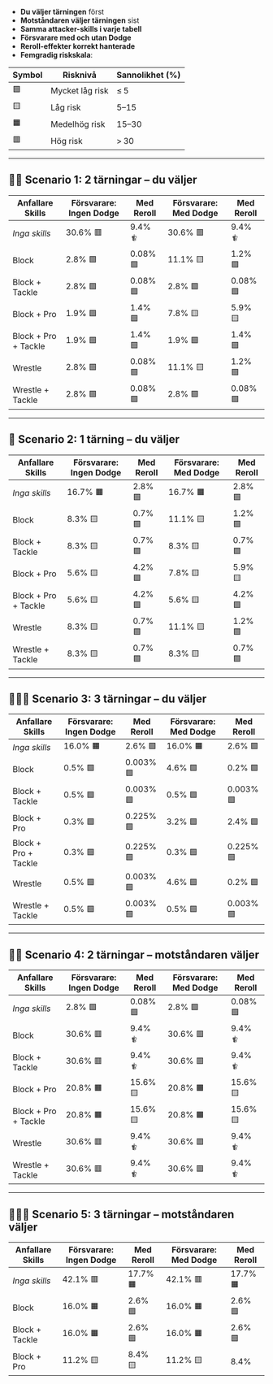 
- **Du väljer tärningen** först
- **Motståndaren väljer tärningen** sist
- **Samma attacker-skills i varje tabell**
- **Försvarare med och utan Dodge**
- **Reroll-effekter korrekt hanterade**
- **Femgradig riskskala**:

| Symbol | Risknivå            | Sannolikhet (%) |
|--------|---------------------|-----------------|
| 🟩     | Mycket låg risk     | ≤ 5             |
| 🟨     | Låg risk            | 5–15            |
| 🟧     | Medelhög risk       | 15–30           |
| 🟥     | Hög risk            | > 30            |

---

## 🎲🎲 Scenario 1: 2 tärningar – du väljer

| Anfallare Skills         | Försvarare: Ingen Dodge | Med Reroll | Försvarare: Med Dodge | Med Reroll |
|--------------------------|-------------------------|------------|------------------------|------------|
| *Inga skills*            | 30.6% 🟥                | 9.4% 🨀     | 30.6% 🟥               | 9.4% 🨀     |
| Block                    | 2.8% 🟩                 | 0.08% 🟩    | 11.1% 🟨               | 1.2% 🟩     |
| Block + Tackle           | 2.8% 🟩                 | 0.08% 🟩    | 2.8% 🟩                | 0.08% 🟩    |
| Block + Pro              | 1.9% 🟩                 | 1.4% 🟩     | 7.8% 🟨                | 5.9% 🟨     |
| Block + Pro + Tackle     | 1.9% 🟩                 | 1.4% 🟩     | 1.9% 🟩                | 1.4% 🟩     |
| Wrestle                  | 2.8% 🟩                 | 0.08% 🟩    | 11.1% 🟨               | 1.2% 🟩     |
| Wrestle + Tackle         | 2.8% 🟩                 | 0.08% 🟩    | 2.8% 🟩                | 0.08% 🟩    |

---

## 🎲 Scenario 2: 1 tärning – du väljer

| Anfallare Skills         | Försvarare: Ingen Dodge | Med Reroll | Försvarare: Med Dodge | Med Reroll |
|--------------------------|-------------------------|------------|------------------------|------------|
| *Inga skills*            | 16.7% 🟧                | 2.8% 🟩     | 16.7% 🟧               | 2.8% 🟩     |
| Block                    | 8.3% 🟨                 | 0.7% 🟩     | 11.1% 🟨               | 1.2% 🟩     |
| Block + Tackle           | 8.3% 🟨                 | 0.7% 🟩     | 8.3% 🟨                | 0.7% 🟩     |
| Block + Pro              | 5.6% 🟨                 | 4.2% 🟩     | 7.8% 🟨                | 5.9% 🟨     |
| Block + Pro + Tackle     | 5.6% 🟨                 | 4.2% 🟩     | 5.6% 🟨                | 4.2% 🟩     |
| Wrestle                  | 8.3% 🟨                 | 0.7% 🟩     | 11.1% 🟨               | 1.2% 🟩     |
| Wrestle + Tackle         | 8.3% 🟨                 | 0.7% 🟩     | 8.3% 🟨                | 0.7% 🟩     |

---

## 🎲🎲🎲 Scenario 3: 3 tärningar – du väljer

| Anfallare Skills         | Försvarare: Ingen Dodge | Med Reroll | Försvarare: Med Dodge | Med Reroll |
|--------------------------|-------------------------|------------|------------------------|------------|
| *Inga skills*            | 16.0% 🟧                | 2.6% 🟩     | 16.0% 🟧               | 2.6% 🟩     |
| Block                    | 0.5% 🟩                 | 0.003% 🟩   | 4.6% 🟩                | 0.2% 🟩     |
| Block + Tackle           | 0.5% 🟩                 | 0.003% 🟩   | 0.5% 🟩                | 0.003% 🟩   |
| Block + Pro              | 0.3% 🟩                 | 0.225% 🟩   | 3.2% 🟩                | 2.4% 🟩     |
| Block + Pro + Tackle     | 0.3% 🟩                 | 0.225% 🟩   | 0.3% 🟩                | 0.225% 🟩   |
| Wrestle                  | 0.5% 🟩                 | 0.003% 🟩   | 4.6% 🟩                | 0.2% 🟩     |
| Wrestle + Tackle         | 0.5% 🟩                 | 0.003% 🟩   | 0.5% 🟩                | 0.003% 🟩   |

---

## 🎲🎲 Scenario 4: 2 tärningar – motståndaren väljer

| Anfallare Skills         | Försvarare: Ingen Dodge | Med Reroll | Försvarare: Med Dodge | Med Reroll |
|--------------------------|-------------------------|------------|------------------------|------------|
| *Inga skills*            | 2.8% 🟩                 | 0.08% 🟩    | 2.8% 🟩                | 0.08% 🟩    |
| Block                    | 30.6% 🟥                | 9.4% 🨀     | 30.6% 🟥               | 9.4% 🨀     |
| Block + Tackle           | 30.6% 🟥                | 9.4% 🨀     | 30.6% 🟥               | 9.4% 🨀     |
| Block + Pro              | 20.8% 🟧                | 15.6% 🟨    | 20.8% 🟧               | 15.6% 🟨    |
| Block + Pro + Tackle     | 20.8% 🟧                | 15.6% 🟨    | 20.8% 🟧               | 15.6% 🟨    |
| Wrestle                  | 30.6% 🟥                | 9.4% 🨀     | 30.6% 🟥               | 9.4% 🨀     |
| Wrestle + Tackle         | 30.6% 🟥                | 9.4% 🨀     | 30.6% 🟥               | 9.4% 🨀     |

---

## 🎲🎲🎲 Scenario 5: 3 tärningar – motståndaren väljer

| Anfallare Skills         | Försvarare: Ingen Dodge | Med Reroll | Försvarare: Med Dodge | Med Reroll |
|--------------------------|-------------------------|------------|------------------------|------------|
| *Inga skills*            | 42.1% 🟥                | 17.7% 🟧    | 42.1% 🟥               | 17.7% 🟧    |
| Block                    | 16.0% 🟧                | 2.6% 🟩     | 16.0% 🟧               | 2.6% 🟩     |
| Block + Tackle           | 16.0% 🟧                | 2.6% 🟩     | 16.0% 🟧               | 2.6% 🟩     |
| Block + Pro              | 11.2% 🟨                | 8.4% 🟨     | 11.2% 🟨               | 8.4%